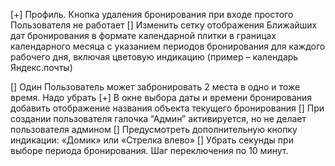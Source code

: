 [+] Профиль. Кнопка удаления бронирования при входе простого Пользователя не работает
[] Изменить сетку отображения Ближайших дат бронирования в формате календарной плитки в границах календарного месяца с указанием периодов бронирования для каждого рабочего дня, включая цветовую индикацию (пример – календарь Яндекс.почты)

[] Один Пользователь может забронировать 2 места в одно и тоже время. Надо убрать
[+] В окне выбора даты и времени бронирования добавить отображение названия объекта текущего бронирования
[] При создании пользователя галочка “Админ” активируется, но не делает пользователя админом
[] Предусмотреть дополнительную кнопку индикации: «Домик» или «Стрелка влево»
[] Убрать секунды при выборе периода бронирования. Шаг переключения по 10 минут.
